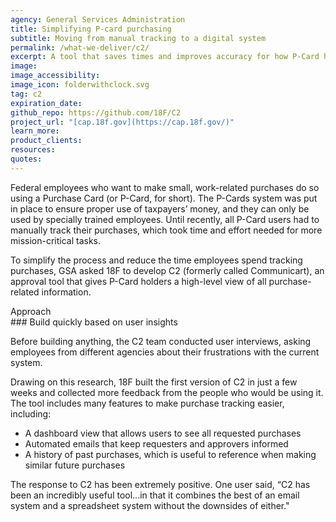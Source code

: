 ```yaml
---
agency: General Services Administration
title: Simplifying P-card purchasing
subtitle: Moving from manual tracking to a digital system
permalink: /what-we-deliver/c2/
excerpt: A tool that saves times and improves accuracy for how P-Card holders manage purchases and approvals.
image:
image_accessibility:
image_icon: folderwithclock.svg
tag: c2
expiration_date:
github_repo: https://github.com/18F/C2
project_url: "[cap.18f.gov](https://cap.18f.gov/)"
learn_more:
product_clients:
resources:
quotes:
---
```


Federal employees who want to make small, work-related purchases do so using a Purchase Card (or P-Card, for short). The P-Cards system was put in place to ensure proper use of taxpayers’ money, and they can only be used by specially trained employees. Until recently, all P-Card users had to manually track their purchases, which took time and effort needed for more mission-critical tasks.

To simplify the process and reduce the time employees spend tracking purchases, GSA asked 18F to develop C2 (formerly called Communicart), an approval tool that gives P-Card holders a high-level view of all purchase-related information.

<div class="small-caps">Approach</div>
### Build quickly based on user insights

Before building anything, the C2 team conducted user interviews, asking employees from different agencies about their frustrations with the current system.

Drawing on this research, 18F built the first version of C2 in just a few weeks and collected more feedback from the people who would be using it. The tool includes many features to make purchase tracking easier, including:

- A dashboard view that allows users to see all requested purchases
- Automated emails that keep requesters and approvers informed
- A history of past purchases, which is useful to reference when making similar future purchases

The response to C2 has been extremely positive. One user said, “C2 has been an incredibly useful tool...in that it combines the best of an email system and a spreadsheet system without the downsides of either."
